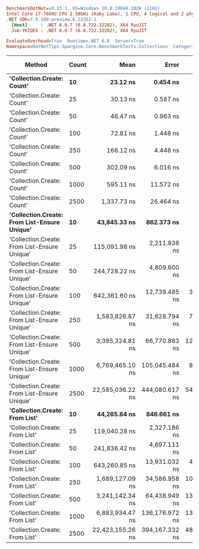 ``` ini

BenchmarkDotNet=v0.13.1, OS=Windows 10.0.19044.1826 (21H2)
Intel Core i7-7660U CPU 2.50GHz (Kaby Lake), 1 CPU, 4 logical and 2 physical cores
.NET SDK=7.0.100-preview.6.22352.1
  [Host]     : .NET 6.0.7 (6.0.722.32202), X64 RyuJIT
  Job-YKIQEX : .NET 6.0.7 (6.0.722.32202), X64 RyuJIT

EvaluateOverhead=True  Runtime=.NET 6.0  Server=True  
Namespace=DotNetTips.Spargine.Core.BenchmarkTests.Collections  Categories=Collections  

```
|                                       Method | Count |             Mean |          Error |         StdDev |         StdErr |           Median |              Min |               Q1 |               Q3 |              Max |          Op/s |  CI99.9% Margin | Iterations | Kurtosis | MValue | Skewness | Rank | LogicalGroup | Baseline |    Gen 0 | Code Size |    Gen 1 |    Gen 2 |   Allocated |
|--------------------------------------------- |------ |-----------------:|---------------:|---------------:|---------------:|-----------------:|-----------------:|-----------------:|-----------------:|-----------------:|--------------:|----------------:|-----------:|---------:|-------:|---------:|-----:|------------- |--------- |---------:|----------:|---------:|---------:|------------:|
|                   **&#39;Collection.Create: Count&#39;** |    **10** |         **23.12 ns** |       **0.454 ns** |       **0.795 ns** |       **0.127 ns** |         **22.93 ns** |         **22.01 ns** |         **22.62 ns** |         **23.44 ns** |         **25.10 ns** | **43,245,665.42** |       **0.4540 ns** |      **39.00** |    **3.142** |  **2.000** |   **1.0130** |    **1** |            ***** |       **No** |   **0.0152** |     **431 B** |        **-** |        **-** |       **136 B** |
|                   &#39;Collection.Create: Count&#39; |    25 |         30.13 ns |       0.587 ns |       1.073 ns |       0.166 ns |         29.73 ns |         29.07 ns |         29.45 ns |         30.52 ns |         34.24 ns | 33,192,095.08 |       0.5867 ns |      42.00 |    8.519 |  2.000 |   2.2363 |    2 |            * |       No |   0.0288 |     431 B |        - |        - |       256 B |
|                   &#39;Collection.Create: Count&#39; |    50 |         46.47 ns |       0.963 ns |       2.586 ns |       0.282 ns |         45.84 ns |         43.60 ns |         44.24 ns |         48.03 ns |         53.41 ns | 21,519,239.04 |       0.9628 ns |      84.00 |    3.040 |  2.611 |   0.9533 |    3 |            * |       No |   0.0509 |     431 B |        - |        - |       456 B |
|                   &#39;Collection.Create: Count&#39; |   100 |         72.81 ns |       1.448 ns |       1.883 ns |       0.384 ns |         72.17 ns |         70.99 ns |         71.44 ns |         73.85 ns |         76.83 ns | 13,734,151.59 |       1.4482 ns |      24.00 |    2.664 |  2.000 |   1.0420 |    4 |            * |       No |   0.0956 |     431 B |        - |        - |       856 B |
|                   &#39;Collection.Create: Count&#39; |   250 |        166.12 ns |       4.448 ns |      12.904 ns |       1.310 ns |        162.25 ns |        150.83 ns |        155.35 ns |        171.59 ns |        204.48 ns |  6,019,732.51 |       4.4479 ns |      97.00 |    3.177 |  2.545 |   1.0020 |    5 |            * |       No |   0.2294 |     431 B |        - |        - |     2,056 B |
|                   &#39;Collection.Create: Count&#39; |   500 |        302.09 ns |       6.016 ns |       8.031 ns |       1.606 ns |        301.51 ns |        288.77 ns |        296.80 ns |        310.30 ns |        315.70 ns |  3,310,269.14 |       6.0156 ns |      25.00 |    1.684 |  2.000 |  -0.1296 |    6 |            * |       No |   0.4492 |     431 B |        - |        - |     4,056 B |
|                   &#39;Collection.Create: Count&#39; |  1000 |        595.11 ns |      11.572 ns |      17.321 ns |       3.162 ns |        592.68 ns |        573.08 ns |        582.40 ns |        605.13 ns |        650.19 ns |  1,680,374.85 |      11.5722 ns |      30.00 |    4.420 |  2.000 |   1.1916 |    7 |            * |       No |   0.8898 |     431 B |        - |        - |     8,056 B |
|                   &#39;Collection.Create: Count&#39; |  2500 |      1,337.73 ns |      26.464 ns |      60.272 ns |       7.655 ns |      1,320.14 ns |      1,240.97 ns |      1,299.79 ns |      1,362.74 ns |      1,495.98 ns |    747,535.97 |      26.4639 ns |      62.00 |    3.273 |  2.000 |   0.9940 |    8 |            * |       No |   2.1820 |     431 B |   0.1163 |        - |    20,056 B |
| **&#39;Collection.Create: From List-Ensure Unique&#39;** |    **10** |     **43,845.33 ns** |     **862.373 ns** |   **1,236.790 ns** |     **233.731 ns** |     **43,459.55 ns** |     **41,973.88 ns** |     **42,920.73 ns** |     **44,632.32 ns** |     **46,853.45 ns** |     **22,807.45** |     **862.3729 ns** |      **28.00** |    **2.566** |  **2.118** |   **0.8108** |    **9** |            ***** |       **No** |   **2.3804** |   **1,557 B** |        **-** |        **-** |    **20,361 B** |
| &#39;Collection.Create: From List-Ensure Unique&#39; |    25 |    115,091.98 ns |   2,211.938 ns |   2,271.498 ns |     550.919 ns |    114,412.59 ns |    111,545.50 ns |    113,558.80 ns |    117,145.06 ns |    118,913.10 ns |      8,688.70 |   2,211.9385 ns |      17.00 |    1.585 |  2.000 |   0.0831 |   10 |            * |       No |   5.3711 |   1,557 B |   0.4883 |        - |    48,329 B |
| &#39;Collection.Create: From List-Ensure Unique&#39; |    50 |    244,728.22 ns |   4,809.600 ns |   4,723.670 ns |   1,180.918 ns |    243,842.07 ns |    239,761.21 ns |    240,971.01 ns |    246,959.88 ns |    254,654.91 ns |      4,086.17 |   4,809.6000 ns |      16.00 |    2.314 |  2.000 |   0.8336 |   12 |            * |       No |  11.2305 |   1,557 B |   2.4414 |        - |    96,595 B |
| &#39;Collection.Create: From List-Ensure Unique&#39; |   100 |    642,361.60 ns |  12,739.485 ns |  36,756.326 ns |   3,751.427 ns |    641,086.43 ns |    573,248.83 ns |    615,435.64 ns |    668,848.12 ns |    718,010.25 ns |      1,556.76 |  12,739.4846 ns |      96.00 |    2.247 |  3.116 |   0.1097 |   13 |            * |       No |  18.5547 |   1,557 B |  14.6484 |  10.7422 |   191,808 B |
| &#39;Collection.Create: From List-Ensure Unique&#39; |   250 |  1,583,826.87 ns |  31,628.794 ns |  76,387.093 ns |   9,195.925 ns |  1,580,013.48 ns |  1,414,259.77 ns |  1,533,189.06 ns |  1,623,994.14 ns |  1,748,149.80 ns |        631.38 |  31,628.7941 ns |      69.00 |    2.597 |  2.364 |   0.3122 |   14 |            * |       No |  25.3906 |   1,557 B |  25.3906 |  25.3906 |   474,622 B |
| &#39;Collection.Create: From List-Ensure Unique&#39; |   500 |  3,395,324.81 ns |  66,770.883 ns | 123,764.113 ns |  18,873.850 ns |  3,367,158.79 ns |  3,169,943.16 ns |  3,316,877.93 ns |  3,488,976.17 ns |  3,640,307.62 ns |        294.52 |  66,770.8830 ns |      43.00 |    2.129 |  2.111 |   0.1828 |   17 |            * |       No |  58.5938 |   1,557 B |  50.7813 |  46.8750 |   947,585 B |
| &#39;Collection.Create: From List-Ensure Unique&#39; |  1000 |  6,769,465.10 ns | 105,045.484 ns |  82,012.604 ns |  23,675.000 ns |  6,758,842.97 ns |  6,649,144.14 ns |  6,732,832.62 ns |  6,802,708.20 ns |  6,964,049.61 ns |        147.72 | 105,045.4840 ns |      12.00 |    3.240 |  2.000 |   0.7518 |   18 |            * |       No | 164.0625 |   1,557 B | 148.4375 | 140.6250 | 2,378,631 B |
| &#39;Collection.Create: From List-Ensure Unique&#39; |  2500 | 22,585,036.22 ns | 444,080.617 ns | 545,370.879 ns | 116,273.462 ns | 22,408,139.06 ns | 21,882,634.38 ns | 22,187,891.41 ns | 22,842,599.22 ns | 23,802,128.12 ns |         44.28 | 444,080.6171 ns |      22.00 |    2.490 |  2.000 |   0.8033 |   19 |            * |       No | 125.0000 |   1,557 B |  93.7500 |  93.7500 | 5,993,294 B |
|               **&#39;Collection.Create: From List&#39;** |    **10** |     **44,265.84 ns** |     **846.661 ns** |   **1,186.900 ns** |     **228.419 ns** |     **44,168.15 ns** |     **42,596.66 ns** |     **43,401.60 ns** |     **45,239.23 ns** |     **46,710.37 ns** |     **22,590.78** |     **846.6610 ns** |      **27.00** |    **1.782** |  **2.727** |   **0.2421** |    **9** |            ***** |       **No** |   **2.3193** |   **1,557 B** |        **-** |        **-** |    **20,321 B** |
|               &#39;Collection.Create: From List&#39; |    25 |    119,040.28 ns |   2,327.186 ns |   2,285.607 ns |     571.402 ns |    118,630.76 ns |    114,668.68 ns |    117,587.00 ns |    120,449.67 ns |    122,830.51 ns |      8,400.52 |   2,327.1855 ns |      16.00 |    2.091 |  2.000 |   0.1337 |   11 |            * |       No |   5.3711 |   1,557 B |   0.4883 |        - |    48,737 B |
|               &#39;Collection.Create: From List&#39; |    50 |    241,836.42 ns |   4,697.111 ns |   4,393.680 ns |   1,134.443 ns |    240,756.54 ns |    234,020.85 ns |    238,860.08 ns |    245,621.26 ns |    249,326.61 ns |      4,135.03 |   4,697.1106 ns |      15.00 |    1.915 |  2.000 |   0.2511 |   12 |            * |       No |  10.2539 |   1,557 B |   0.4883 |        - |    96,243 B |
|               &#39;Collection.Create: From List&#39; |   100 |    643,260.85 ns |  13,931.032 ns |  40,857.305 ns |   4,106.314 ns |    640,554.30 ns |    553,672.66 ns |    618,800.49 ns |    669,564.11 ns |    728,978.52 ns |      1,554.58 |  13,931.0319 ns |      99.00 |    2.437 |  2.000 |  -0.0246 |   13 |            * |       No |  17.5781 |   1,557 B |  14.6484 |  10.7422 |   191,469 B |
|               &#39;Collection.Create: From List&#39; |   250 |  1,689,127.09 ns |  34,586.958 ns | 101,437.562 ns |  10,194.859 ns |  1,687,065.04 ns |  1,452,604.30 ns |  1,610,941.50 ns |  1,747,816.70 ns |  1,937,991.41 ns |        592.02 |  34,586.9585 ns |      99.00 |    2.645 |  2.370 |   0.1772 |   15 |            * |       No |  33.2031 |   1,557 B |  31.2500 |  27.3438 |   475,986 B |
|               &#39;Collection.Create: From List&#39; |   500 |  3,241,142.34 ns |  64,438.949 ns | 134,508.083 ns |  18,476.106 ns |  3,253,632.42 ns |  2,930,312.89 ns |  3,166,057.81 ns |  3,354,251.95 ns |  3,484,331.25 ns |        308.53 |  64,438.9492 ns |      53.00 |    2.359 |  2.000 |  -0.2427 |   16 |            * |       No |  54.6875 |   1,557 B |  54.6875 |  46.8750 |   948,350 B |
|               &#39;Collection.Create: From List&#39; |  1000 |  6,883,934.47 ns | 136,176.972 ns | 133,743.995 ns |  33,435.999 ns |  6,814,287.11 ns |  6,784,017.19 ns |  6,796,028.32 ns |  6,947,622.46 ns |  7,262,577.34 ns |        145.27 | 136,176.9716 ns |      16.00 |    4.321 |  2.000 |   1.4802 |   18 |            * |       No | 148.4375 |   1,557 B | 140.6250 | 140.6250 | 2,378,756 B |
|               &#39;Collection.Create: From List&#39; |  2500 | 22,423,155.26 ns | 394,167.332 ns | 484,072.883 ns | 103,204.685 ns | 22,227,771.88 ns | 21,826,865.62 ns | 22,109,719.53 ns | 22,640,444.53 ns | 23,623,862.50 ns |         44.60 | 394,167.3325 ns |      22.00 |    3.088 |  2.000 |   1.0456 |   19 |            * |       No | 125.0000 |   1,557 B |  93.7500 |  93.7500 | 5,987,526 B |
